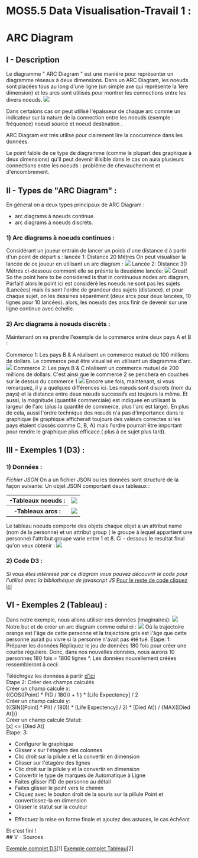 # MOS5.5 Data Visualisation-Travail 1 :
  
 # ARC Diagram
  
  ## I - Description
  
 
   
  Le diagramme " ARC Diagram " est une maniére pour représenter un diagramme réseaux à deux dimensions. 
  Dans un ARC Diagram, les noeuds sont placées tous au long d'une ligne (un simple axe qui représente la 1ére dimension)
  et les arcs sont utilisés pour montrer les connections entre les divers noeuds.
    <img src="arc_diagram.png"/>
  
  Dans certaions cas on peut utilisé l'épaisseur  de chaque arc comme un indicateur sur la nature de la connection entre les noeuds       (exemple : fréquence) noeud source et noeud destination .
  
  ARC Diagram est trés utilisé pour clairement lire la coocurrence dans les données.
  
  Le point faible de ce type de diagramme (comme le plupart des graphique à deux dimensions) qu'il peut devenir illisible dans le cas on   aura plusieurs connections entre les noeuds : probléme de chevauchement et d'encombrement.
  ## II - Types de "ARC Diagram" :
   En géneral on a deux types principaux de ARC Diagram :
  - arc diagrams à noeuds continue. 
  - arc diagrams à noeuds discréts.
   ### 1) Arc diagrams à noeuds continues :
   Considérant un joueur entrain de lancer un poids d'une distance d à partir d'un point de départ s :
   lancée 1: Distance 20 Métres
   On peut visualiser la lancée de ce joueur en utilisant un arc diagram :
   <img src="throw1.png"/>
   Lancée 2: Distance 30 Métres
   ci-dessous comment elle se présnte la deuxiéme lancée:
   <img src="throw2.png"/>
   Great! So the point here to be considered is that in continuous nodes arc diagram, 
   Parfait! alors le point ici est considéré 
   les noeuds ne sont pas les sujets  (Lancées) mais ils sont l'ordre de grandeur des sujets (distance). et pour chaque sujet, on les dessines séparément (deux arcs pour deux lancées, 10 lignes pour 10 lancées). alors, les noeuds des arcs finir de devenir sur une ligne continue avec échelle.
   
   ### 2) Arc diagrams à noeuds discréts :
   Maintenant on va prendre l'exemple de la commerce entre deux pays A et B :
   
Commerce 1: Les pays B & A réalisent un commerce mutuel de 100 millions de dollars.
Le commerce peut être visualisé en utilisant un diagramme d'arc.
     <img src="commerce1.png"/>
Commerce 2: Les pays B & C réalisent un commerce mutuel de 200 millions de dollars.
C'est ainsi que le commerce 2 se penchera en couches sur le dessus du commerce 1
     <img src="commerce2.png"/>
     Encore une fois, maintenant, si vous remarquez, il y a quelques différences ici. Les nœuds sont discrets (nom du pays) et la distance entre deux nœuds successifs est toujours la même. Et aussi, la magnitude (quantité commerciale) est indiquée en utilisant la largeur de l'arc (plus la quantité de commerce, plus l'arc est large). En plus de cela, aussi l'ordre technique des nœuds n'a pas d'importance dans le graphique (le graphique afficherait toujours des valeurs correctes si les pays étaient classés comme C, B, A) mais l'ordre pourrait être important pour rendre le graphique plus efficace ( plus à ce sujet plus tard).

  
  ## III - Exemples 1 (D3) :
  
  ### 1) Données :
  
  <i>Fichier JSON</i>
  On a un fichier JSON ou les données sont structuré de la façon suivante:
  Un objet JSON comportant deux tableaux :
 <table>
  <tr><th> -Tableaux noeuds :</th><td><img src="data1.png"/></td></tr>
 
  <tr><th> -Tableaux arcs : </td><td><img src="data2.png"/></td></tr>
 </table>
  Le tableau noeuds comporte des objets chaque objet a un attribut name (nom de la personne) et un attribut group ( le groupe à lequel appartient une personne) l'attribut groupe varie entre 1 et 8.
  Ci - dessous le resultat final qu'on veux obtenir :
   <img src="resultat.png"/>
 

   ### 2)  Code D3 : 
  <i>Si vous étes intéressé par ce diagram vous pouvez découvrir le code pour l'utilisé avec la bibliothéque de javascript JS</i>
  <a href='http://bl.ocks.org/sjengle/5431779'>Pour le reste de code cliquez ici  </a>
  
  ## VI - Exemples 2 (Tableau) :
  Dans notre exemple, nous allons utiliser ces données (imaginaires):
   <img src="tab.png"/>
   Notre but et de créer un arc diagram comme celui ci :
   <img src="but.png"/>
   Où la trajectoire orange est l'âge de cette personne et la trajectoire gris est l'âge que cette personne aurait pu vivre si la          personne n'avait pas été tué.
   Étape: 1: Préparer les données
Répliquez le jeu de données 180 fois pour créer une courbe régulière. Donc, dans nos nouvelles données, nous aurons 10 personnes 180 fois = 1800 lignes *. Les données nouvellement créées ressembleront à ceci:
   
  Téléchrgez les données à partir <a href="https://www.doingdata.org//s/arcdata-tall.csv"> d'ici</a> </br>
  Étape 2: Créer des champs calculés</br>
Créer un champ calculé x:</br>
((COS([Point] * PI() / 180)) + 1 ) * [Life Expectency] / 2 </br>
Créer un champ calculé y: </br>
(((SIN([Point] * PI() / 180)) * [Life Expectency] / 2) * [Died At]) / {MAX([Died At])} </br>
Créer un champ calculé Statut: </br>
[x] <= [Died At] </br>
Étape: 3: </br>
<ul>
<li>Configurer le graphique</li>
<li>Glisser x sur l'étagère des colonnes</li>
<li>Clic droit sur la pilule x et la convertir en dimension</li>
<li>Glisser sur l'étagère des lignes</li>
<li>Clic droit sur la pilule y et la convertir en dimension</li>
<li>Convertir le type de marques de Automatique à Ligne</li>
<li>Faites glisser l'ID de personne au détail</li>
<li>Faites glisser le point vers le chemin</li>
<li>Cliquez avec le bouton droit de la souris sur la pillule Point et convertissez-la en dimension</li>
<li>Glisser le statut sur la couleur</li>
<li><li>Effectuez la mise en forme finale et ajoutez des astuces, le cas échéant</li>
</ul>
Et c'est fini ! </br>
  ## V - Sources

  <a href='http://bl.ocks.org/sjengle/5431779'>Exemple complet D3</a>[1]
  <a href="https://www.doingdata.org/blog/how-to-create-an-arc-diagram-in-tableau/s/arcdata-tall.csv">Exemple complet Tableau</a>[2]
